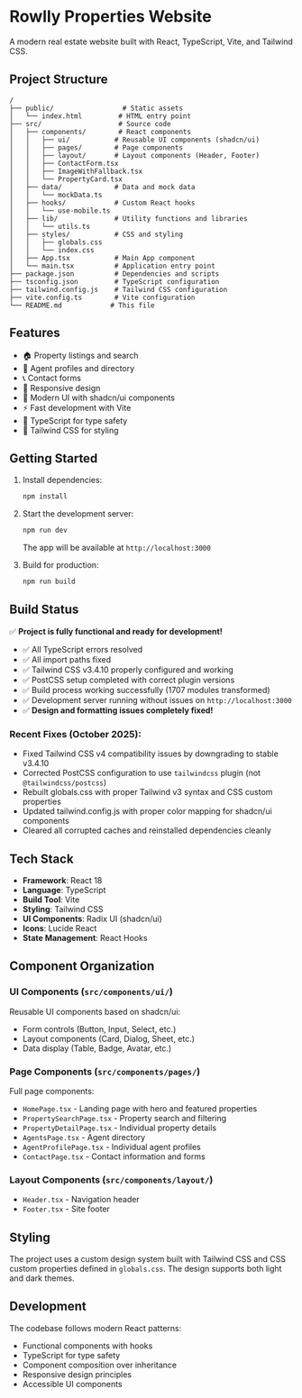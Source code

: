 
# Rowlly Properties Website

A modern real estate website built with React, TypeScript, Vite, and Tailwind CSS.

## Project Structure

```
/
├── public/                 # Static assets
│   └── index.html         # HTML entry point
├── src/                   # Source code
│   ├── components/        # React components
│   │   ├── ui/           # Reusable UI components (shadcn/ui)
│   │   ├── pages/        # Page components
│   │   ├── layout/       # Layout components (Header, Footer)
│   │   ├── ContactForm.tsx
│   │   ├── ImageWithFallback.tsx
│   │   └── PropertyCard.tsx
│   ├── data/             # Data and mock data
│   │   └── mockData.ts
│   ├── hooks/            # Custom React hooks
│   │   └── use-mobile.ts
│   ├── lib/              # Utility functions and libraries
│   │   └── utils.ts
│   ├── styles/           # CSS and styling
│   │   ├── globals.css
│   │   └── index.css
│   ├── App.tsx           # Main App component
│   └── main.tsx          # Application entry point
├── package.json          # Dependencies and scripts
├── tsconfig.json         # TypeScript configuration
├── tailwind.config.js    # Tailwind CSS configuration
├── vite.config.ts        # Vite configuration
└── README.md            # This file
```

## Features

- 🏠 Property listings and search
- 👥 Agent profiles and directory
- 📞 Contact forms
- 📱 Responsive design
- 🎨 Modern UI with shadcn/ui components
- ⚡ Fast development with Vite
- 🔧 TypeScript for type safety
- 🎯 Tailwind CSS for styling

## Getting Started

1. Install dependencies:
   ```bash
   npm install
   ```

2. Start the development server:
   ```bash
   npm run dev
   ```
   The app will be available at `http://localhost:3000`

3. Build for production:
   ```bash
   npm run build
   ```

## Build Status

✅ **Project is fully functional and ready for development!**

- ✅ All TypeScript errors resolved
- ✅ All import paths fixed
- ✅ Tailwind CSS v3.4.10 properly configured and working
- ✅ PostCSS setup completed with correct plugin versions
- ✅ Build process working successfully (1707 modules transformed)
- ✅ Development server running without issues on `http://localhost:3000`
- ✅ **Design and formatting issues completely fixed!**

### Recent Fixes (October 2025):
- Fixed Tailwind CSS v4 compatibility issues by downgrading to stable v3.4.10
- Corrected PostCSS configuration to use `tailwindcss` plugin (not `@tailwindcss/postcss`)
- Rebuilt globals.css with proper Tailwind v3 syntax and CSS custom properties
- Updated tailwind.config.js with proper color mapping for shadcn/ui components
- Cleared all corrupted caches and reinstalled dependencies cleanly

## Tech Stack

- **Framework**: React 18
- **Language**: TypeScript
- **Build Tool**: Vite
- **Styling**: Tailwind CSS
- **UI Components**: Radix UI (shadcn/ui)
- **Icons**: Lucide React
- **State Management**: React Hooks

## Component Organization

### UI Components (`src/components/ui/`)
Reusable UI components based on shadcn/ui:
- Form controls (Button, Input, Select, etc.)
- Layout components (Card, Dialog, Sheet, etc.)
- Data display (Table, Badge, Avatar, etc.)

### Page Components (`src/components/pages/`)
Full page components:
- `HomePage.tsx` - Landing page with hero and featured properties
- `PropertySearchPage.tsx` - Property search and filtering
- `PropertyDetailPage.tsx` - Individual property details
- `AgentsPage.tsx` - Agent directory
- `AgentProfilePage.tsx` - Individual agent profiles
- `ContactPage.tsx` - Contact information and forms

### Layout Components (`src/components/layout/`)
- `Header.tsx` - Navigation header
- `Footer.tsx` - Site footer

## Styling

The project uses a custom design system built with Tailwind CSS and CSS custom properties defined in `globals.css`. The design supports both light and dark themes.

## Development

The codebase follows modern React patterns:
- Functional components with hooks
- TypeScript for type safety
- Component composition over inheritance
- Responsive design principles
- Accessible UI components
